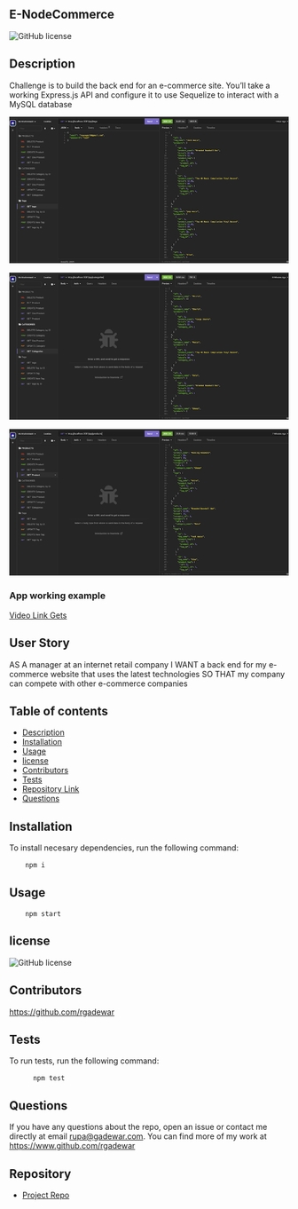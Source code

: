 ## E-NodeCommerce

![GitHub license](https://img.shields.io/badge/license-MIT-red)
  
## Description 

Challenge is to build the back end for an e-commerce site. You’ll take a working Express.js API and configure it to use Sequelize to interact with a MySQL database

![Image 1](tags.png)

![Image 2](categories.png)

![Image 3](products.png)

### App working example
[Video Link Gets](https://drive.google.com/file/d/1_kYQCYOCXnyy_Z1XVhEurYhZMmcJHu7G/view)

## User Story
AS A manager at an internet retail company
I WANT a back end for my e-commerce website that uses the latest technologies
SO THAT my company can compete with other e-commerce companies


## Table of contents

- [Description](#description)
- [Installation](#installation)
- [Usage](#usage)
- [license](#license)
- [Contributors](#contributors)
- [Tests](#tests)
- [Repository Link](#repository)
- [Questions](#questions)


## Installation
To install necesary dependencies, run the following command:

        npm i

## Usage

        npm start

## license

![GitHub license](https://img.shields.io/badge/license-MIT-red)

## Contributors

https://github.com/rgadewar

## Tests
To run tests, run the following command:

          npm test

## Questions
If you have any questions about the repo, open an issue or contact me directly at email rupa@gadewar.com. You can find more of my work at
https://www.github.com/rgadewar

## Repository

- [Project Repo](https://github.com/rgadewar/E-NodeCommerce)
